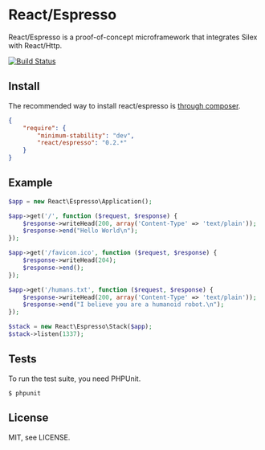 # React/Espresso

React/Espresso is a proof-of-concept microframework that integrates Silex with
React/Http.

[![Build Status](https://secure.travis-ci.org/reactphp/espresso.png?branch=master)](http://travis-ci.org/reactphp/espresso)

## Install

The recommended way to install react/espresso is [through
composer](http://getcomposer.org).

```JSON
{
    "require": {
        "minimum-stability": "dev",
        "react/espresso": "0.2.*"
    }
}
```

## Example

```php
$app = new React\Espresso\Application();

$app->get('/', function ($request, $response) {
    $response->writeHead(200, array('Content-Type' => 'text/plain'));
    $response->end("Hello World\n");
});

$app->get('/favicon.ico', function ($request, $response) {
    $response->writeHead(204);
    $response->end();
});

$app->get('/humans.txt', function ($request, $response) {
    $response->writeHead(200, array('Content-Type' => 'text/plain'));
    $response->end("I believe you are a humanoid robot.\n");
});

$stack = new React\Espresso\Stack($app);
$stack->listen(1337);
```

## Tests

To run the test suite, you need PHPUnit.

    $ phpunit

## License

MIT, see LICENSE.
